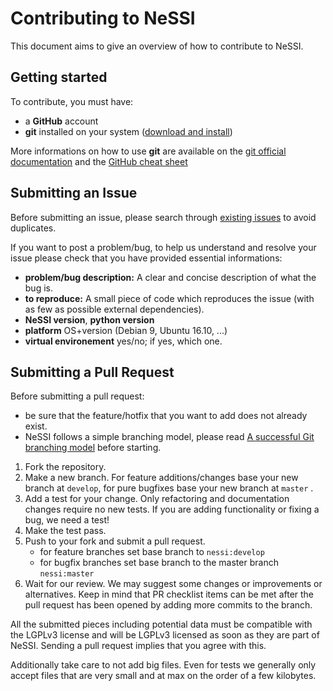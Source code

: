 # Contributing to NeSSI

This document aims to give an overview of how to contribute to NeSSI.

## Getting started

To contribute, you must have:
* a __GitHub__ account
* __git__ installed on your system ([download and install](https://git-scm.com/downloads))

More informations on how to use __git__ are available on the [git official documentation](https://git-scm.com/doc) and the [GitHub cheat sheet](https://services.github.com/on-demand/downloads/github-git-cheat-sheet.pdf)

## Submitting an Issue

Before submitting an issue, please search through [existing issues](https://github.com/PageotD/nessi/issues) to avoid duplicates.

If you want to post a problem/bug, to help us understand and resolve your issue please check that you have provided essential informations:

* __problem/bug description:__ A clear and concise description of what the bug is.
* __to reproduce:__ A small piece of code which reproduces the issue (with as few as possible external dependencies).
* __NeSSI version__, __python version__
* __platform__ OS+version (Debian 9, Ubuntu 16.10, ...)
* __virtual environement__ yes/no; if yes, which one.

## Submitting a Pull Request

Before submitting a pull request:
* be sure that the feature/hotfix that you want to add does not already exist.
* NeSSI follows a simple branching model, please read [A successful Git branching model](https://nvie.com/posts/a-successful-git-branching-model/) before starting.

1. Fork the repository.
2. Make a new branch. For feature additions/changes base your new branch at `develop`, for pure bugfixes base your new branch at `master` .
3. Add a test for your change. Only refactoring and documentation changes require no new tests. If you are adding functionality or fixing a bug, we need a test!
4. Make the test pass.
5. Push to your fork and submit a pull request.
    * for feature branches set base branch to `nessi:develop`
    * for bugfix branches set base branch to the master branch `nessi:master`
6. Wait for our review. We may suggest some changes or improvements or alternatives. Keep in mind that PR checklist items can be met after the pull request has been opened by adding more commits to the branch.

All the submitted pieces including potential data must be compatible with the LGPLv3 license and will be LGPLv3 licensed as soon as they are part of NeSSI. Sending a pull request implies that you agree with this.

Additionally take care to not add big files. Even for tests we generally only accept files that are very small and at max on the order of a few kilobytes.
